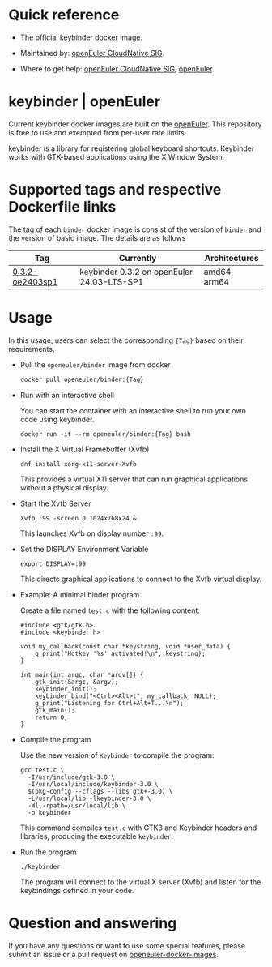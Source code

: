 # Quick reference

- The official keybinder docker image.

- Maintained by: [openEuler CloudNative SIG](https://gitee.com/openeuler/cloudnative).

- Where to get help: [openEuler CloudNative SIG](https://gitee.com/openeuler/cloudnative), [openEuler](https://gitee.com/openeuler/community).

# keybinder | openEuler
Current keybinder docker images are built on the [openEuler](https://repo.openeuler.org/). This repository is free to use and exempted from per-user rate limits.

keybinder is a library for registering global keyboard shortcuts. Keybinder works with GTK-based applications using the X Window System.

# Supported tags and respective Dockerfile links
The tag of each `binder` docker image is consist of the version of `binder` and the version of basic image. The details are as follows

| Tag                                                                                                                             | Currently                                  | Architectures |
|---------------------------------------------------------------------------------------------------------------------------------|--------------------------------------------|---------------|
| [0.3.2-oe2403sp1](https://gitee.com/openeuler/openeuler-docker-images/blob/master/Others/binder/0.3.2/24.03-lts-sp1/Dockerfile) | keybinder 0.3.2 on openEuler 24.03-LTS-SP1 | amd64, arm64  |

# Usage
In this usage, users can select the corresponding `{Tag}` based on their requirements.

- Pull the `openeuler/binder` image from docker

	```bash
	docker pull openeuler/binder:{Tag}
	```
 
- Run with an interactive shell

    You can start the container with an interactive shell to run your own code using keybinder.
    ```
    docker run -it --rm openeuler/binder:{Tag} bash
    ```
  
- Install the X Virtual Framebuffer (Xvfb)

    ``` 
    dnf install xorg-x11-server-Xvfb
    ```
    This provides a virtual X11 server that can run graphical applications without a physical display.

- Start the Xvfb Server
    
    ```
    Xvfb :99 -screen 0 1024x768x24 &
    ```
    This launches Xvfb on display number `:99`.

- Set the DISPLAY Environment Variable

    ```
    export DISPLAY=:99
    ```
    This directs graphical applications to connect to the Xvfb virtual display.
    
- Example: A minimal binder program

    Create a file named `test.c` with the following content:
    ```
    #include <gtk/gtk.h>
    #include <keybinder.h>
    
    void my_callback(const char *keystring, void *user_data) {
        g_print("Hotkey '%s' activated!\n", keystring);
    }
    
    int main(int argc, char *argv[]) {
        gtk_init(&argc, &argv);
        keybinder_init();
        keybinder_bind("<Ctrl><Alt>t", my_callback, NULL);
        g_print("Listening for Ctrl+Alt+T...\n");
        gtk_main();
        return 0;
    }
    ```
    
- Compile the program

    Use the new version of `Keybinder` to compile the program:
    ```
    gcc test.c \
      -I/usr/include/gtk-3.0 \
      -I/usr/local/include/keybinder-3.0 \
      $(pkg-config --cflags --libs gtk+-3.0) \
      -L/usr/local/lib -lkeybinder-3.0 \
      -Wl,-rpath=/usr/local/lib \
      -o keybinder
    ```
    This command compiles `test.c` with GTK3 and Keybinder headers and libraries, producing the executable `keybinder`.
  
- Run the program

    ```
    ./keybinder
    ```
    The program will connect to the virtual X server (Xvfb) and listen for the keybindings defined in your code.
 
# Question and answering
If you have any questions or want to use some special features, please submit an issue or a pull request on [openeuler-docker-images](https://gitee.com/openeuler/openeuler-docker-images).